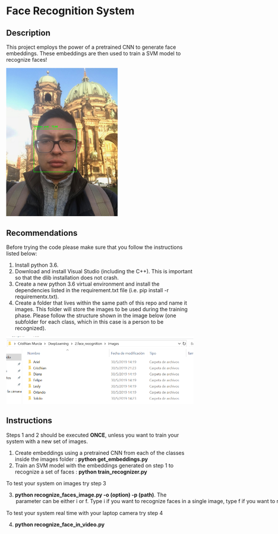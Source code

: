 # Face Recognition System

## Description
This project employs the power of a pretrained CNN to generate face embeddings. These embeddings are then used to train a SVM model to recognize faces!

 <img src="explanation/xd.png" width="300"/>



## Recommendations

Before trying the code please make sure that you follow the instructions listed below:

1. Install python 3.6.
2. Download and install Visual Studio (including the C++). This is important so that the dlib installation does not crash.
3. Create a new python 3.6 virtual environment and install the dependencies listed in the requirement.txt file (i.e. pip install -r requirementx.txt).
4. Create a folder that lives within the same path of this repo and name it images. This folder will store the images to be used during the training phase. Please follow the structure shown in the image below (one subfolder for each class, which in this case is a person to be recognized).
 
 <img src="explanation/folder_structure.PNG" width="600"/>
 
## Instructions
Steps 1 and 2 should be executed **ONCE**, unless you want to train your system with a new set of images.

1. Create embeddings using a pretrained CNN from each of the classes inside the images folder : **python get_embeddings.py**
2. Train an SVM model with the embeddings generated on step 1 to recognize a set of faces : **python train_recognizer.py**

To test your system on images try step 3

3. **python recognize_faces_image.py -o (option) -p (path)**. The <option> parameter can be either i or f. Type *i* if you want to recognize faces in a single image, type *f* if you want to recognize faces inside a folder containing several images. 
The <path> option is the pointing to the image(s) to be recognized. If you typed i as option, it is expected to be a path pointing to a single file, if you typed f it is expected to be a path pointing to a folder.

To test your system real time with your laptop camera try step 4

4. **python recognize_face_in_video.py**
